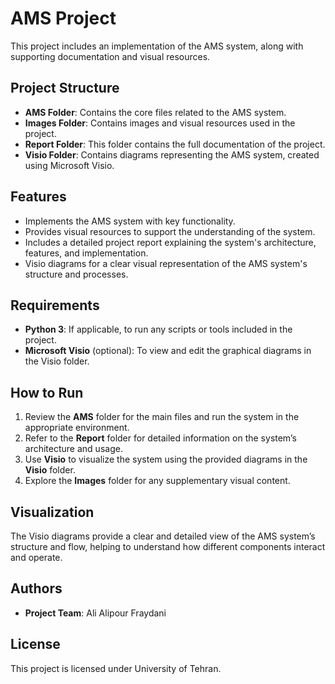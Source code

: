 
# AMS Project

This project includes an implementation of the AMS system, along with supporting documentation and visual resources.

## Project Structure
- **AMS Folder**: Contains the core files related to the AMS system.
- **Images Folder**: Contains images and visual resources used in the project.
- **Report Folder**: This folder contains the full documentation of the project.
- **Visio Folder**: Contains diagrams representing the AMS system, created using Microsoft Visio.

## Features
- Implements the AMS system with key functionality.
- Provides visual resources to support the understanding of the system.
- Includes a detailed project report explaining the system's architecture, features, and implementation.
- Visio diagrams for a clear visual representation of the AMS system's structure and processes.

## Requirements
- **Python 3**: If applicable, to run any scripts or tools included in the project.
- **Microsoft Visio** (optional): To view and edit the graphical diagrams in the Visio folder.

## How to Run
1. Review the **AMS** folder for the main files and run the system in the appropriate environment.
2. Refer to the **Report** folder for detailed information on the system’s architecture and usage.
3. Use **Visio** to visualize the system using the provided diagrams in the **Visio** folder.
4. Explore the **Images** folder for any supplementary visual content.

## Visualization
The Visio diagrams provide a clear and detailed view of the AMS system’s structure and flow, helping to understand how different components interact and operate.

## Authors
- **Project Team**: Ali Alipour Fraydani

## License
This project is licensed under University of Tehran.
